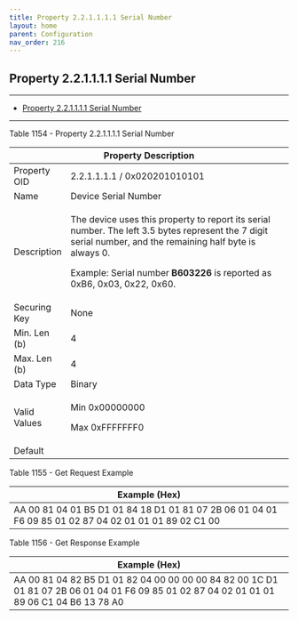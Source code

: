 ```yaml
---
title: Property 2.2.1.1.1.1 Serial Number
layout: home
parent: Configuration
nav_order: 216
---
```


## Property 2.2.1.1.1.1 Serial Number

---

- [Property 2.2.1.1.1.1 Serial Number](#property-221111-serial-number)

---


Table 1154 - Property 2.2.1.1.1.1 Serial Number

<table>
<colgroup>
<col style="width: 14%" />
<col style="width: 85%" />
</colgroup>
<thead>
<tr>
<th colspan="2">Property Description</th>
</tr>
</thead>
<tbody>
<tr>
<td>Property OID</td>
<td>2.2.1.1.1.1 / 0x020201010101</td>
</tr>
<tr>
<td>Name</td>
<td>Device Serial Number</td>
</tr>
<tr>
<td>Description</td>
<td><p>The device uses this property to report its serial number. The
left 3.5 bytes represent the 7 digit serial number, and the remaining
half byte is always 0.</p>
<p>Example: Serial number <strong>B603226</strong> is reported as 0xB6,
0x03, 0x22, 0x60.</p></td>
</tr>
<tr>
<td>Securing Key</td>
<td>None</td>
</tr>
<tr>
<td>Min. Len (b)</td>
<td>4</td>
</tr>
<tr>
<td>Max. Len (b)</td>
<td>4</td>
</tr>
<tr>
<td>Data Type</td>
<td>Binary</td>
</tr>
<tr>
<td>Valid Values</td>
<td><p>Min 0x00000000</p>
<p>Max 0xFFFFFFF0</p></td>
</tr>
<tr>
<td>Default</td>
<td></td>
</tr>
</tbody>
</table>

Table 1155 - Get Request Example

| Example (Hex) |
|----|
| AA 00 81 04 01 B5 D1 01 84 18 D1 01 81 07 2B 06 01 04 01 F6 09 85 01 02 87 04 02 01 01 01 89 02 C1 00 |

Table 1156 - Get Response Example

| Example (Hex) |
|----|
| AA 00 81 04 82 B5 D1 01 82 04 00 00 00 00 84 82 00 1C D1 01 81 07 2B 06 01 04 01 F6 09 85 01 02 87 04 02 01 01 01 89 06 C1 04 B6 13 78 A0 |

##